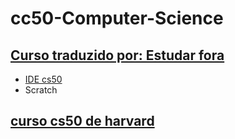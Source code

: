 # cc50-Computer-Science

## [Curso traduzido por: Estudar fora](https://ead.napratica.org.br/enrollments/7795714/courses/84414)
* [IDE cs50](https://ide.cs50.io/59e1b0fa06fd462288a88793224840f6)
* Scratch

## [curso cs50 de harvard](https://cs50.harvard.edu/x/2022/weeks/0/)
